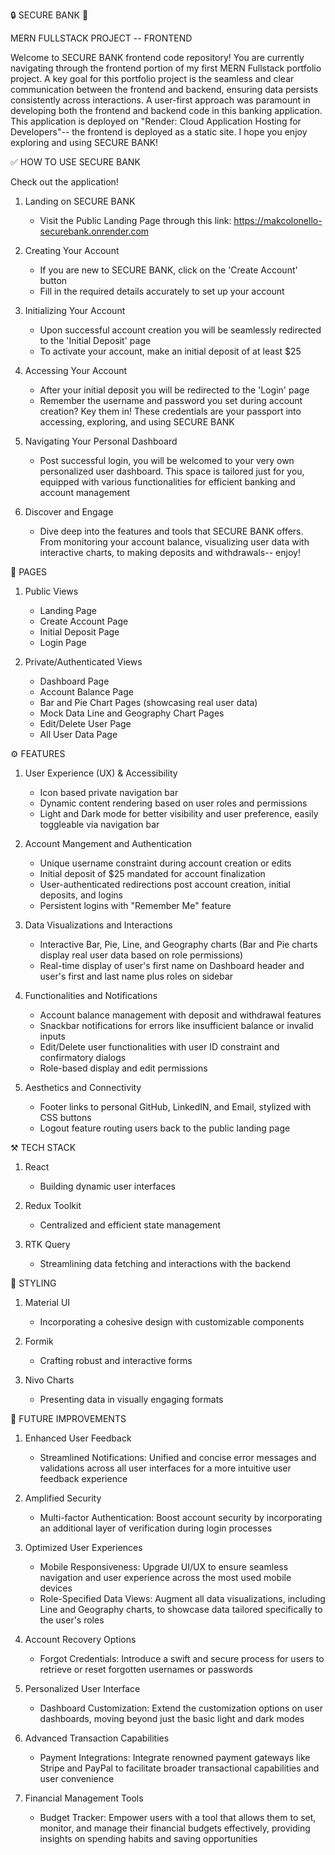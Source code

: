 🔒 SECURE BANK 🏦 

MERN FULLSTACK PROJECT -- FRONTEND

Welcome to SECURE BANK frontend code repository! You are currently navigating through the frontend portion of my first MERN Fullstack portfolio project. 
A key goal for this portfolio project is the seamless and clear communication between the frontend and backend, ensuring data persists consistently across interactions.
A user-first approach was paramount in developing both the frontend and backend code in this banking application. This application is deployed on "Render: Cloud Application Hosting for Developers"-- the frontend is deployed as a static site. I hope you enjoy exploring and using SECURE BANK!

✅ HOW TO USE SECURE BANK

Check out the application!

1. Landing on SECURE BANK
     - Visit the Public Landing Page through this link: https://makcolonello-securebank.onrender.com
       
2. Creating Your Account
     - If you are new to SECURE BANK, click on the 'Create Account' button
     - Fill in the required details accurately to set up your account
       
3. Initializing Your Account
     - Upon successful account creation you will be seamlessly redirected to the 'Initial Deposit' page
     - To activate your account, make an initial deposit of at least $25
    
4. Accessing Your Account
     - After your initial deposit you will be redirected to the 'Login' page
     - Remember the username and password you set during account creation? Key them in! These credentials are your passport into accessing, exploring, and using SECURE BANK
       
5. Navigating Your Personal Dashboard
     - Post successful login, you will be welcomed to your very own personalized user dashboard. This space is tailored just for you, equipped with various functionalities for efficient banking and account management
  
6. Discover and Engage
     - Dive deep into the features and tools that SECURE BANK offers. From monitoring your account balance, visualizing user data with interactive charts, to making deposits and withdrawals-- enjoy!
       

📄 PAGES

1. Public Views
   - Landing Page
   - Create Account Page
   - Initial Deposit Page
   - Login Page
     
2. Private/Authenticated Views
   - Dashboard Page
   - Account Balance Page
   - Bar and Pie Chart Pages (showcasing real user data)
   - Mock Data Line and Geography Chart Pages
   - Edit/Delete User Page
   - All User Data Page

⚙️ FEATURES

1. User Experience (UX) & Accessibility 
    - Icon based private navigation bar
    - Dynamic content rendering based on user roles and permissions
    - Light and Dark mode for better visibility and user preference, easily toggleable via navigation bar
    
 2. Account Mangement and Authentication 
    - Unique username constraint during account creation or edits
    - Initial deposit of $25 mandated for account finalization 
    - User-authenticated redirections post account creation, initial deposits, and logins
    - Persistent logins with "Remember Me" feature

  3. Data Visualizations and Interactions
     - Interactive Bar, Pie, Line, and Geography charts (Bar and Pie charts display real user data based on role permissions)
     - Real-time display of user's first name on Dashboard header and user's first and last name plus roles on sidebar
   
  4. Functionalities and Notifications
     - Account balance management with deposit and withdrawal features
     - Snackbar notifications for errors like insufficient balance or invalid inputs
     -  Edit/Delete user functionalities with user ID constraint and confirmatory dialogs
     -  Role-based display and edit permissions

  5. Aesthetics and Connectivity
     - Footer links to personal GitHub, LinkedIN, and Email, stylized with CSS buttons
     - Logout feature routing users back to the public landing page
       
⚒️ TECH STACK
1. React
   - Building dynamic user interfaces
          
2. Redux Toolkit
   - Centralized and efficient state management
     
3. RTK Query
   - Streamlining data fetching and interactions with the backend
    
🎨 STYLING

1. Material UI
   - Incorporating a cohesive design with customizable components
          
2. Formik
   - Crafting robust and interactive forms
     
3. Nivo Charts
   - Presenting data in visually engaging formats

🚀 FUTURE IMPROVEMENTS

  1. Enhanced User Feedback
     - Streamlined Notifications: Unified and concise error messages and validations across all user interfaces for a more intuitive user feedback experience

 2. Amplified Security 
    - Multi-factor Authentication: Boost account security by incorporating an additional layer of verification during login processes

 3. Optimized User Experiences 
    - Mobile Responsiveness: Upgrade UI/UX to ensure seamless navigation and user experience across the most used mobile devices 
    - Role-Specified Data Views: Augment all data visualizations, including Line and Geography charts, to showcase data tailored specifically to the user's roles 

 4. Account Recovery Options
    - Forgot Credentials: Introduce a swift and secure process for users to retrieve or reset forgotten usernames or passwords

 5. Personalized User Interface
    - Dashboard Customization: Extend the customization options on user dashboards, moving beyond just the basic light and dark modes

 6. Advanced Transaction Capabilities 
    - Payment Integrations: Integrate renowned payment gateways like Stripe and PayPal to facilitate broader transactional capabilities and user convenience 

 7. Financial Management Tools
    - Budget Tracker: Empower users with a tool that allows them to set, monitor, and manage their financial budgets effectively, providing insights on spending habits and saving opportunities
